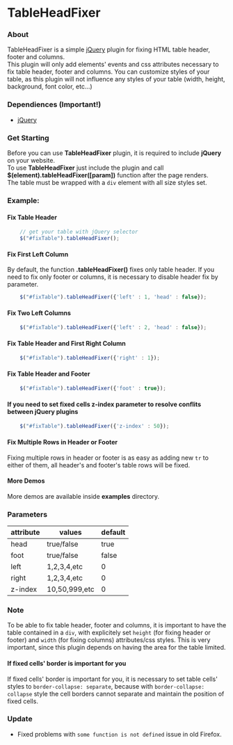 # TableHeadFixer
### About
TableHeadFixer is a simple [jQuery](http:/jquery.com/ "jQuery") plugin for fixing HTML table header, footer and columns.<br/>
This plugin will only add elements' events and css attributes necessary to fix table header, footer and columns. You can customize styles of your table, as this plugin will not influence any styles of your table (width, height, background, font color, etc...)


### Dependiences (Important!)
- [jQuery](http:/jquery.com/ "jQuery")

### Get Starting
Before you can use <b>TableHeadFixer</b> plugin, it is required to include <b>jQuery</b> on your website.<br/>
To use <b>TableHeadFixer</b> just include the plugin and call <b>$(element).tableHeadFixer([param])</b> function after the page renders.<br/>
The table must be wrapped with a <code>div</code> element with all size styles set.

### Example:
#### Fix Table Header
```javascript
    // get your table with jQuery selector
    $("#fixTable").tableHeadFixer();
```

#### Fix First Left Column
By default, the function <b>.tableHeadFixer()</b> fixes only table header. If you need to fix only footer or columns, it is necessary to disable header fix by parameter.
```javascript
	$("#fixTable").tableHeadFixer({'left' : 1, 'head' : false});
```

#### Fix Two Left Columns
```javascript
	$("#fixTable").tableHeadFixer({'left' : 2, 'head' : false});
```

#### Fix Table Header and First Right Column
```javascript
	$("#fixTable").tableHeadFixer({'right' : 1});
```

#### Fix Table Header and Footer
```javascript
	$("#fixTable").tableHeadFixer({'foot' : true});
```

#### If you need to set fixed cells z-index parameter to resolve conflits between jQuery plugins
```javascript
	$("#fixTable").tableHeadFixer({'z-index' : 50});
```

#### Fix Multiple Rows in Header or Footer
Fixing multiple rows in header or footer is as easy as adding new <code>tr</code> to either of them, all header's and footer's table rows will be fixed.

#### More Demos
More demos are available inside <b>examples</b> directory.

### Parameters
| attribute	| values		|default	|
|-----------|---------------|-----------|
| head    	| true/false 	| true		|
| foot		| true/false 	| false		|
| left		| 1,2,3,4,etc 	| 0			|
| right		| 1,2,3,4,etc 	| 0			|
| z-index   | 10,50,999,etc | 0			|

### Note
To be able to fix table header, footer and columns, it is important to have the table contained in a <code>div</code>, with explicitely set `height` (for fixing header or footer) and `width` (for fixing columns) attributes/css styles. This is very important, since this plugin depends on having the area for the table limited.

#### If fixed cells' border is important for you
If fixed cells' border is important for you, it is necessary to set table cells' styles to `border-collapse: separate`, because with `border-collapse: collapse` style the cell borders cannot separate and maintain the position of fixed cells.


### Update
* Fixed problems with `some function is not defined` issue in old Firefox.  
